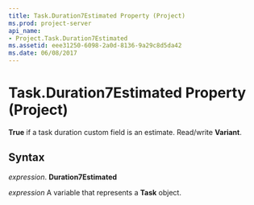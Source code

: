 ```yaml
---
title: Task.Duration7Estimated Property (Project)
ms.prod: project-server
api_name:
- Project.Task.Duration7Estimated
ms.assetid: eee31250-6098-2a0d-8136-9a29c8d5da42
ms.date: 06/08/2017
---
```



# Task.Duration7Estimated Property (Project)

 **True** if a task duration custom field is an estimate. Read/write **Variant**.


## Syntax

 _expression_. **Duration7Estimated**

 _expression_ A variable that represents a **Task** object.


